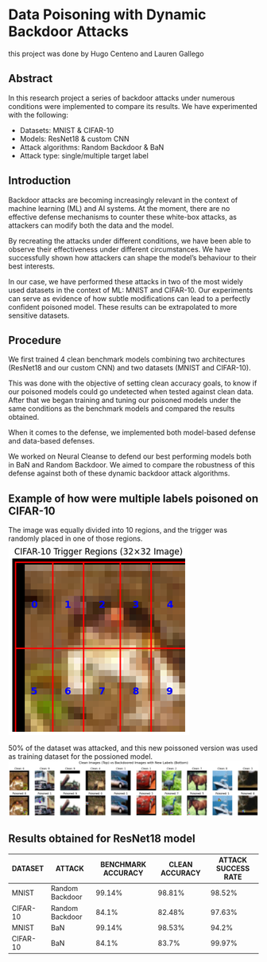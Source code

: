 # Data Poisoning with Dynamic Backdoor Attacks
this project was done by Hugo Centeno and Lauren Gallego
## Abstract 
In this research project a series of backdoor attacks under numerous conditions were implemented to compare its results. 
We have experimented with the following: 
* Datasets: MNIST & CIFAR-10 
* Models: ResNet18 & custom CNN 
* Attack algorithms: Random Backdoor & BaN 
* Attack type: single/multiple target label
## Introduction
Backdoor attacks are becoming increasingly relevant in the context of machine learning (ML) 
and AI systems.
At the moment, there are no effective defense mechanisms to counter 
these  white-box attacks, as attackers can modify both the data and the model.

By recreating the attacks under different conditions, we have been able to observe their effectiveness 
under different circumstances. We have successfully shown how attackers can shape the model’s 
behaviour to their best interests.  

In our case, we have performed these attacks in two of the most widely used datasets in the 
context of ML: MNIST and CIFAR-10. Our experiments can serve as 
evidence of how subtle modifications can lead to a perfectly confident poisoned model. 
These results can be extrapolated to more sensitive datasets.
## Procedure
We first trained 4 clean benchmark models combining two architectures (ResNet18 and our 
custom CNN) and two datasets (MNIST and CIFAR-10).

This was done with the objective of setting clean accuracy goals, to know if our poisoned models could go undetected when tested against clean data. 
After that we began training and tuning our poisoned models under the same conditions as the 
benchmark models and compared the results obtained. 

When it comes to the defense, we implemented both model-based defense and data-based 
defenses. 

We worked on Neural Cleanse to defend our best performing models both in BaN and Random 
Backdoor. We aimed to compare the robustness of this defense against both of these dynamic 
backdoor attack algorithms.
## Example of how were multiple labels poisoned on CIFAR-10
The image was equally divided into 10 regions, and the trigger was randomly placed in one of those regions.
![CIFAR-10T rigger Regions](imgs/CIFAR-10TriggerRegions.png)

50% of the dataset was attacked, and this new poissoned version was used as training dataset for the possioned model.
![Random Sample Attacked Instances](imgs/RandomSampleAttackedInstances.png)

## Results obtained for ResNet18 model
| DATASET   | ATTACK    | BENCHMARK ACCURACY | CLEAN ACCURACY | ATTACK SUCCESS RATE |
| ------    | -----     | -------| ------ | ------ | 
| MNIST | Random Backdoor | 99.14% | 98.81% | 98.52% |
| CIFAR-10 | Random Backdoor | 84.1% | 82.48% | 97.63% |
| MNIST | BaN | 99.14% | 98.53% | 94.2% |
| CIFAR-10 | BaN | 84.1% | 83.7% | 99.97% |

